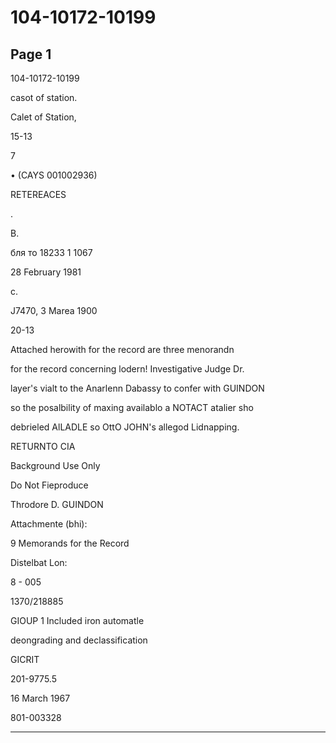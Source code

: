 # 104-10172-10199

## Page 1

104-10172-10199

casot of station.

Calet of Station,

15-13

7

• (CAYS 001002936)

RETEREACES

.

B.

бля то 18233 1 1067

28 February 1981

c.

J7470, 3 Marea 1900

20-13

Attached herowith for the record are three menorandn

for the record concerning lodern! Investigative Judge Dr.

layer's vialt to the Anarlenn Dabassy to confer with GUINDON

so the posalbility of maxing availablo a NOTACT atalier sho

debrieled AlLADLE so OttO JOHN's allegod Lidnapping.

RETURNTO CIA

Background Use Only

Do Not Fieproduce

Throdore D. GUINDON

Attachmente (bhi):

9 Memorands for the Record

Distelbat Lon:

8 - 005

1370/218885

GIOUP 1 Included iron automatle

deongrading and declassification

GICRIT

201-9775.5

16 March 1967

801-003328

---

